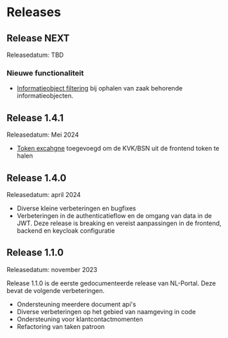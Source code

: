 # Releases

## Release NEXT

Releasedatum: TBD

### Nieuwe functionaliteit

- [Informatieobject filtering](features/zaakinformatieobjecten-filtering/ZAAKINFORMATIEOBJECTENFILTERING.md)
bij ophalen van zaak behorende informatieobjecten.
## Release 1.4.1

Releasedatum: Mei 2024

- [Token excahgne](TOKENEXCHANGE.md) toegevoegd om de KVK/BSN uit de frontend token te halen

## Release 1.4.0

Releasedatum: april 2024

- Diverse kleine verbeteringen en bugfixes
- Verbeteringen in de authenticatieflow en de omgang van data in de JWT. Deze release is breaking en vereist aanpassingen in de frontend, backend en keycloak configuratie

## Release 1.1.0

Releasedatum: november 2023

Release 1.1.0 is de eerste gedocumenteerde release van NL-Portal. Deze bevat de volgende verbeteringen.

- Ondersteuning meerdere document api's
- Diverse verbeteringen op het gebied van naamgeving in code
- Ondersteuning voor klantcontactmomenten
- Refactoring van taken patroon

##

##
